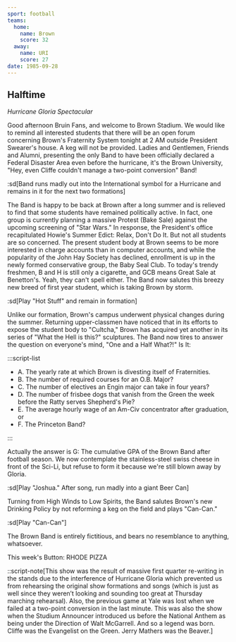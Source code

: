 ```yaml
---
sport: football
teams:
  home:
    name: Brown
    score: 32
  away:
    name: URI
    score: 27
date: 1985-09-28
---
```


## Halftime

_Hurricane Gloria Spectacular_

Good afternoon Bruin Fans, and welcome to Brown Stadium. We would like to remind all interested students that there will be an open forum concerning Brown's Fraternity System tonight at 2 AM outside President Swearer's house. A keg will not be provided. Ladies and Gentlemen, Friends and Alumni, presenting the only Band to have been officially declared a Federal Disaster Area even before the hurricane, it's the Brown University, "Hey, even Cliffe couldn't manage a two-point conversion" Band!

:sd[Band runs madly out into the International symbol for a Hurricane and remains in it for the next two formations]

The Band is happy to be back at Brown after a long summer and is relieved to find that some students have remained politically active. In fact, one group is currently planning a massive Protest (Bake Sale) against the upcoming screening of "Star Wars." In response, the President's office recapitulated Howie's Summer Edict: Relax, Don't Do It. But not all students are so concerned. The present student body at Brown seems to be more interested in charge accounts than in computer accounts, and while the popularity of the John Hay Society has declined, enrollment is up in the newly formed conservative group, the Baby Seal Club. To today's trendy freshmen, B and H is still only a cigarette, and GCB means Great Sale at Benetton's. Yeah, they can't spell either. The Band now salutes this breezy new breed of first year student, which is taking Brown by storm.

:sd[Play "Hot Stuff" and remain in formation]

Unlike our formation, Brown's campus underwent physical changes during the summer. Returning upper-classmen have noticed that in its efforts to expose the student body to "Cultcha," Brown has acquired yet another in its series of "What the Hell is this?" sculptures. The Band now tires to answer the question on everyone's mind, "One and a Half What?!" Is It:

:::script-list

- A. The yearly rate at which Brown is divesting itself of Fraternities.
- B. The number of required courses for an O.B. Major?
- C. The number of electives an Engin major can take in four years?
- D. The number of frisbee dogs that vanish from the Green the week before the Ratty serves Shepherd's Pie?
- E. The average hourly wage of an Am-Civ concentrator after graduation, or
- F. The Princeton Band?

:::

Actually the answer is G: The cumulative GPA of the Brown Band after football season. We now contemplate the stainless-steel swiss cheese in front of the Sci-Li, but refuse to form it because we're still blown away by Gloria.

:sd[Play "Joshua." After song, run madly into a giant Beer Can]

Turning from High Winds to Low Spirits, the Band salutes Brown's new Drinking Policy by not reforming a keg on the field and plays "Can-Can."

:sd[Play "Can-Can"]

The Brown Band is entirely fictitious, and bears no resemblance to anything, whatsoever.

This week's Button: RHODE PIZZA

::script-note[This show was the result of massive first quarter re-writing in the stands due to the interference of Hurricane Gloria which prevented us from rehearsing the original show formations and songs (which is just as well since they weren’t looking and sounding too great at Thursday marching rehearsal). Also, the previous game at Yale was lost when we failed at a two-point conversion in the last minute. This was also the show when the Studium Announcer introduced us before the National Anthem as being under the Direction of Walt McGarrell. And so a legend was born. Cliffe was the Evangelist on the Green. Jerry Mathers was the Beaver.]
